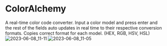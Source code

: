 # ColorAlchemy
A real-time color code converter. 
Input a color model and press enter and the rest of the fields auto updates in real time to their respective conversion formats. Copies correct format for each model. (HEX, RGB, HSV, HSL)
![2023-06-08_11-11](https://github.com/AhMadness/ColorAlchemy/assets/48402736/a4f8c9bd-6eb0-4896-95e9-30a9879405fd)
![2023-06-08_11-05](https://github.com/AhMadness/ColorAlchemy/assets/48402736/1feab25b-8ac3-4f5d-aafa-b35562347179)
